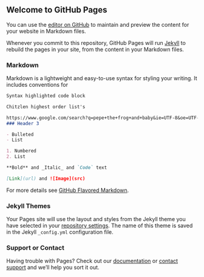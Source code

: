 ## Welcome to GitHub Pages

You can use the [editor on GitHub](https://github.com/chitzlen/chitzlen.github.io/edit/master/index.md) to maintain and preview the content for your website in Markdown files.

Whenever you commit to this repository, GitHub Pages will run [Jekyll](https://jekyllrb.com/) to rebuild the pages in your site, from the content in your Markdown files.

### Markdown

Markdown is a lightweight and easy-to-use syntax for styling your writing. It includes conventions for

```markdown
Syntax highlighted code block

Chitzlen highest order list's

https://www.google.com/search?q=pepe+the+frog+and+baby&ie=UTF-8&oe=UTF-8&hl=en&client=safari#imgrc=LatVTPQkVY_YTM%253A;undefined;https%253A%252F%252Fi.warosu.org%252Fdata%252Fcgl%252Fimg%252F0082%252F92%252F1430625734136.jpg;https%253A%252F%252Fwarosu.org%252Fcgl%252Fthread%252F8292944;853;915 2
### Header 3

- Bulleted
- List

1. Numbered
2. List

**Bold** and _Italic_ and `Code` text

[Link](url) and ![Image](src)
```

For more details see [GitHub Flavored Markdown](https://guides.github.com/features/mastering-markdown/).

### Jekyll Themes

Your Pages site will use the layout and styles from the Jekyll theme you have selected in your [repository settings](https://github.com/chitzlen/chitzlen.github.io/settings). The name of this theme is saved in the Jekyll `_config.yml` configuration file.

### Support or Contact

Having trouble with Pages? Check out our [documentation](https://help.github.com/categories/github-pages-basics/) or [contact support](https://github.com/contact) and we’ll help you sort it out.
